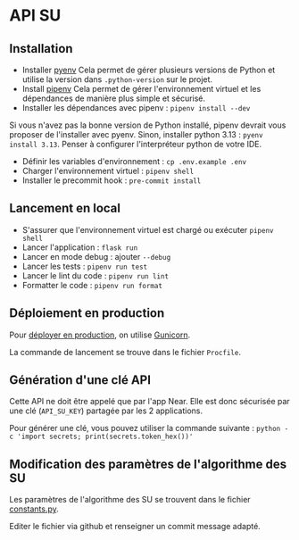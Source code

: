 # API SU

## Installation

* Installer [pyenv](https://github.com/pyenv/pyenv?tab=readme-ov-file#installation)
Cela permet de gérer plusieurs versions de Python et utilise la version dans `.python-version` sur le projet.
* Install [pipenv](https://pipenv.pypa.io/en/latest/installation.html)
Cela permet de gérer l'environnement virtuel et les dépendances de manière plus simple et sécurisé.
* Installer les dépendances avec pipenv : `pipenv install --dev`

Si vous n'avez pas la bonne version de Python installé, pipenv devrait vous proposer de l'installer avec pyenv.
Sinon, installer python 3.13 : `pyenv install 3.13`.
Penser à configurer l'interpréteur python de votre IDE.

* Définir les variables d'environnement : `cp .env.example .env`
* Charger l'environnement virtuel : `pipenv shell`
* Installer le precommit hook : `pre-commit install`

## Lancement en local

* S'assurer que l'environnement virtuel est chargé ou exécuter `pipenv shell`
* Lancer l'application : `flask run`
* Lancer en mode debug : ajouter `--debug`
* Lancer les tests : `pipenv run test`
* Lancer le lint du code : `pipenv run lint`
* Formatter le code : `pipenv run format`

## Déploiement en production

Pour [déployer en production](https://flask.palletsprojects.com/en/stable/deploying/), on utilise [Gunicorn](https://flask.palletsprojects.com/en/stable/deploying/gunicorn/).

La commande de lancement se trouve dans le fichier `Procfile`.

## Génération d'une clé API

Cette API ne doit être appelé que par l'app Near. Elle est donc sécurisée par une clé (`API_SU_KEY`) partagée par les 2 applications.

Pour générer une clé, vous pouvez utiliser la commande suivante : `python -c 'import secrets; print(secrets.token_hex())'`

## Modification des paramètres de l'algorithme des SU

Les paramètres de l'algorithme des SU se trouvent dans le fichier [constants.py](app/constants.py).

Editer le fichier via github et renseigner un commit message adapté.
